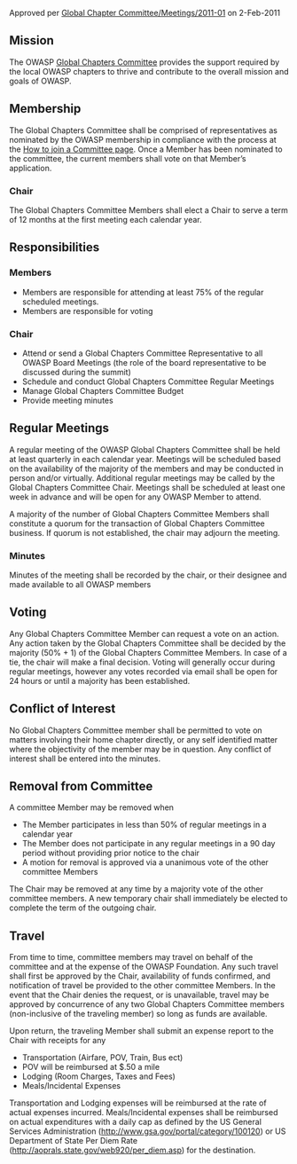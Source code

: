 Approved per [Global Chapter
Committee/Meetings/2011-01](Global_Chapter_Committee/Meetings/2011-01 "wikilink")
on 2-Feb-2011

## Mission

The OWASP [Global Chapters
Committee](Global_Chapter_Committee "wikilink") provides the support
required by the local OWASP chapters to thrive and contribute to the
overall mission and goals of OWASP.

## Membership

The Global Chapters Committee shall be comprised of representatives as
nominated by the OWASP membership in compliance with the process at the
[How to join a Committee page](How_to_Join_a_Committee "wikilink"). Once
a Member has been nominated to the committee, the current members shall
vote on that Member’s application.

### Chair

The Global Chapters Committee Members shall elect a Chair to serve a
term of 12 months at the first meeting each calendar year.

## Responsibilities

### Members

  - Members are responsible for attending at least 75% of the regular
    scheduled meetings.
  - Members are responsible for voting

### Chair

  - Attend or send a Global Chapters Committee Representative to all
    OWASP Board Meetings (the role of the board representative to be
    discussed during the summit)
  - Schedule and conduct Global Chapters Committee Regular Meetings
  - Manage Global Chapters Committee Budget
  - Provide meeting minutes

## Regular Meetings

A regular meeting of the OWASP Global Chapters Committee shall be held
at least quarterly in each calendar year. Meetings will be scheduled
based on the availability of the majority of the members and may be
conducted in person and/or virtually. Additional regular meetings may be
called by the Global Chapters Committee Chair. Meetings shall be
scheduled at least one week in advance and will be open for any OWASP
Member to attend.

A majority of the number of Global Chapters Committee Members shall
constitute a quorum for the transaction of Global Chapters Committee
business. If quorum is not established, the chair may adjourn the
meeting.

### Minutes

Minutes of the meeting shall be recorded by the chair, or their designee
and made available to all OWASP members

## Voting

Any Global Chapters Committee Member can request a vote on an action.
Any action taken by the Global Chapters Committee shall be decided by
the majority (50% + 1) of the Global Chapters Committee Members. In case
of a tie, the chair will make a final decision. Voting will generally
occur during regular meetings, however any votes recorded via email
shall be open for 24 hours or until a majority has been established.

## Conflict of Interest

No Global Chapters Committee member shall be permitted to vote on
matters involving their home chapter directly, or any self identified
matter where the objectivity of the member may be in question. Any
conflict of interest shall be entered into the minutes.

## Removal from Committee

A committee Member may be removed when

  - The Member participates in less than 50% of regular meetings in a
    calendar year
  - The Member does not participate in any regular meetings in a 90 day
    period without providing prior notice to the chair
  - A motion for removal is approved via a unanimous vote of the other
    committee Members

The Chair may be removed at any time by a majority vote of the other
committee members. A new temporary chair shall immediately be elected to
complete the term of the outgoing chair.

## Travel

From time to time, committee members may travel on behalf of the
committee and at the expense of the OWASP Foundation. Any such travel
shall first be approved by the Chair, availability of funds confirmed,
and notification of travel be provided to the other committee Members.
In the event that the Chair denies the request, or is unavailable,
travel may be approved by concurrence of any two Global Chapters
Committee members (non-inclusive of the traveling member) so long as
funds are available.

Upon return, the traveling Member shall submit an expense report to the
Chair with receipts for any

  - Transportation (Airfare, POV, Train, Bus ect)
  - POV will be reimbursed at $.50 a mile
  - Lodging (Room Charges, Taxes and Fees)
  - Meals/Incidental Expenses

Transportation and Lodging expenses will be reimbursed at the rate of
actual expenses incurred. Meals/Incidental expenses shall be reimbursed
on actual expenditures with a daily cap as defined by the US General
Services Administration (http://www.gsa.gov/portal/category/100120) or
US Department of State Per Diem Rate
(http://aoprals.state.gov/web920/per_diem.asp) for the destination.